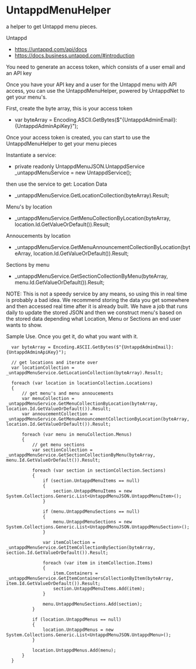 # UntappdMenuHelper
a helper to get Untappd menu pieces.

Untappd
- https://untappd.com/api/docs
- https://docs.business.untappd.com/#introduction

You need to generate an access token, which consists of a user email and an API key


Once you have your API key and a user for the Untappd menu with API access, you can use the UntappdMenuHelper, powered by UntappdNet to get your menu's.

First, create the byte array, this is your access token
- var byteArray = Encoding.ASCII.GetBytes($"{UntappdAdminEmail}:{UntappdAdminApiKey}");

Once your access token is created, you can start to use the UntappdMenuHelper to get your menu pieces

Instantiate a service:
- private readonly UntappdMenuJSON.UntappdService _untappdMenuService = new UntappdService();

then use the service to get:
Location Data
- _untappdMenuService.GetLocationCollection(byteArray).Result;

Menu's by location
- _untappdMenuService.GetMenuCollectionByLocation(byteArray, location.Id.GetValueOrDefault()).Result;

Annoucements by location
- _untappdMenuService.GetMenuAnnouncementCollectionByLocation(byteArray, location.Id.GetValueOrDefault()).Result;

Sections by menu
- _untappdMenuService.GetSectionCollectionByMenu(byteArray, menu.Id.GetValueOrDefault()).Result;

NOTE:
This is not a speedy service by any means, so using this in real time is probably a bad idea. We recommend storing the data you get somewhere and then accessed real time after
it is already built. We have a job that runs daily to update the stored JSON and then we construct menu's based on the stored data depending what Location, Menu or Sections an
end user wants to show.


Sample Use. Once you get it, do what you want with it.

      var byteArray = Encoding.ASCII.GetBytes($"{UntappdAdminEmail}:{UntappdAdminApiKey}");

      // get locations and iterate over
      var locationCollection = _untappdMenuService.GetLocationCollection(byteArray).Result;

      foreach (var location in locationCollection.Locations)
      {
          // get menu's and menu annoucements
          var menuCollection = _untappdMenuService.GetMenuCollectionByLocation(byteArray, location.Id.GetValueOrDefault()).Result;
          var annoucementCollection = _untappdMenuService.GetMenuAnnouncementCollectionByLocation(byteArray, location.Id.GetValueOrDefault()).Result;

          foreach (var menu in menuCollection.Menus)
          {
              // get menu sections
              var sectionCollection = _untappdMenuService.GetSectionCollectionByMenu(byteArray, menu.Id.GetValueOrDefault()).Result;

              foreach (var section in sectionCollection.Sections)
              {
                  if (section.UntappdMenuItems == null)
                  {
                      section.UntappdMenuItems = new System.Collections.Generic.List<UntappdMenuJSON.UntappdMenuItem>();
                  }

                  if (menu.UntappdMenuSections == null)
                  {
                      menu.UntappdMenuSections = new System.Collections.Generic.List<UntappdMenuJSON.UntappdMenuSection>();
                  }

                  var itemCollection = _untappdMenuService.GetItemCollectionBySection(byteArray, section.Id.GetValueOrDefault()).Result;

                  foreach (var item in itemCollection.Items)
                  {
                      item.Containers = _untappdMenuService.GetItemContainersCollectionByItem(byteArray, item.Id.GetValueOrDefault()).Result;
                      section.UntappdMenuItems.Add(item);
                  }

                  menu.UntappdMenuSections.Add(section);
              }

              if (location.UntappdMenus == null)
              {
                  location.UntappdMenus = new System.Collections.Generic.List<UntappdMenuJSON.UntappdMenu>();
              }

              location.UntappdMenus.Add(menu);
          }
      }
